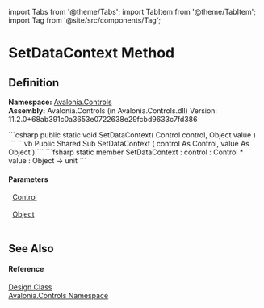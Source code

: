 import Tabs from '@theme/Tabs'; 
import TabItem from '@theme/TabItem'; 
import Tag from '@site/src/components/Tag'; 

# SetDataContext Method




## Definition
**Namespace:** <a href="N_Avalonia_Controls">Avalonia.Controls</a>  
**Assembly:** Avalonia.Controls (in Avalonia.Controls.dll) Version: 11.2.0+68ab391c0a3653e0722638e29fcbd9633c7fd386

<Tabs groupId="api-code-preview">
<TabItem value="csharp" label="C#">
```csharp
public static void SetDataContext(
	Control control,
	Object value
)
```
</TabItem>
<TabItem value="vb" label="VB">
```vb
Public Shared Sub SetDataContext ( 
	control As Control,
	value As Object
)
```
</TabItem>
<TabItem value="fsharp" label="F#">
```fsharp
static member SetDataContext : 
        control : Control * 
        value : Object -> unit 
```
</TabItem>
</Tabs>



#### Parameters
<dl><dt>  <a href="T_Avalonia_Controls_Control">Control</a></dt><dd> </dd><dt>  <a href="https://learn.microsoft.com/dotnet/api/system.object" target="_blank" rel="noopener noreferrer">Object</a></dt><dd> </dd></dl>

## See Also


#### Reference
<a href="T_Avalonia_Controls_Design">Design Class</a>  
<a href="N_Avalonia_Controls">Avalonia.Controls Namespace</a>  
